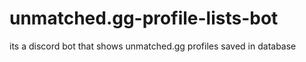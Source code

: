 # unmatched.gg-profile-lists-bot
its a discord bot that shows unmatched.gg profiles saved in database
